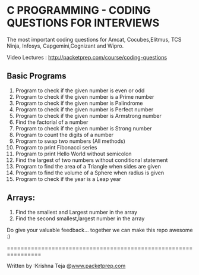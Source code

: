 C PROGRAMMING - CODING QUESTIONS FOR INTERVIEWS 
=========

The most important coding questions for Amcat, Cocubes,Elitmus, TCS Ninja, Infosys, Capgemini,Cognizant and Wipro.<br>


Video Lectures : http://packetprep.com/course/coding-questions

Basic Programs
--------
1. Program to check if the given number is even or odd
2. Program to check if the given number is a Prime number
3. Program to check if the given number is Palindrome
4. Program to check if the given number is Perfect number
5. Program to check if the given number is Armstrong number
6. Find the factorial of a number
7. Program to check if the given number is Strong number
8. Program to count the digits of a number
9. Program to swap two numbers (All methods)
10. Program to print Fibonacci series
11. Program to print Hello World without semicolon
12. Find the largest of two numbers without conditional statement
13. Program to find the area of a Triangle when sides are given
14. Program to find the volume of a Sphere when radius is given
15. Program to check if the year is a Leap year

Arrays:
----------------
1. Find the smallest and Largest number in the array
2. Find the second smallest,largest number in the array


Do give your valuable feedback... together we can make this repo awesome :)
 


================================================================

Written by :Krishna Teja @www.packetprep.com 








